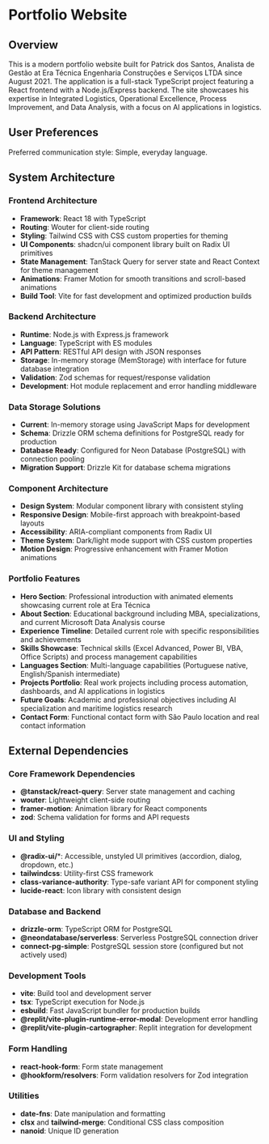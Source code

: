 # Portfolio Website

## Overview

This is a modern portfolio website built for Patrick dos Santos, Analista de Gestão at Era Técnica Engenharia Construções e Serviços LTDA since August 2021. The application is a full-stack TypeScript project featuring a React frontend with a Node.js/Express backend. The site showcases his expertise in Integrated Logistics, Operational Excellence, Process Improvement, and Data Analysis, with a focus on AI applications in logistics.

## User Preferences

Preferred communication style: Simple, everyday language.

## System Architecture

### Frontend Architecture
- **Framework**: React 18 with TypeScript
- **Routing**: Wouter for client-side routing
- **Styling**: Tailwind CSS with CSS custom properties for theming
- **UI Components**: shadcn/ui component library built on Radix UI primitives
- **State Management**: TanStack Query for server state and React Context for theme management
- **Animations**: Framer Motion for smooth transitions and scroll-based animations
- **Build Tool**: Vite for fast development and optimized production builds

### Backend Architecture
- **Runtime**: Node.js with Express.js framework
- **Language**: TypeScript with ES modules
- **API Pattern**: RESTful API design with JSON responses
- **Storage**: In-memory storage (MemStorage) with interface for future database integration
- **Validation**: Zod schemas for request/response validation
- **Development**: Hot module replacement and error handling middleware

### Data Storage Solutions
- **Current**: In-memory storage using JavaScript Maps for development
- **Schema**: Drizzle ORM schema definitions for PostgreSQL ready for production
- **Database Ready**: Configured for Neon Database (PostgreSQL) with connection pooling
- **Migration Support**: Drizzle Kit for database schema migrations

### Component Architecture
- **Design System**: Modular component library with consistent styling
- **Responsive Design**: Mobile-first approach with breakpoint-based layouts
- **Accessibility**: ARIA-compliant components from Radix UI
- **Theme System**: Dark/light mode support with CSS custom properties
- **Motion Design**: Progressive enhancement with Framer Motion animations

### Portfolio Features
- **Hero Section**: Professional introduction with animated elements showcasing current role at Era Técnica
- **About Section**: Educational background including MBA, specializations, and current Microsoft Data Analysis course
- **Experience Timeline**: Detailed current role with specific responsibilities and achievements
- **Skills Showcase**: Technical skills (Excel Advanced, Power BI, VBA, Office Scripts) and process management capabilities  
- **Languages Section**: Multi-language capabilities (Portuguese native, English/Spanish intermediate)
- **Projects Portfolio**: Real work projects including process automation, dashboards, and AI applications in logistics
- **Future Goals**: Academic and professional objectives including AI specialization and maritime logistics research
- **Contact Form**: Functional contact form with São Paulo location and real contact information

## External Dependencies

### Core Framework Dependencies
- **@tanstack/react-query**: Server state management and caching
- **wouter**: Lightweight client-side routing
- **framer-motion**: Animation library for React components
- **zod**: Schema validation for forms and API requests

### UI and Styling
- **@radix-ui/***: Accessible, unstyled UI primitives (accordion, dialog, dropdown, etc.)
- **tailwindcss**: Utility-first CSS framework
- **class-variance-authority**: Type-safe variant API for component styling
- **lucide-react**: Icon library with consistent design

### Database and Backend
- **drizzle-orm**: TypeScript ORM for PostgreSQL
- **@neondatabase/serverless**: Serverless PostgreSQL connection driver
- **connect-pg-simple**: PostgreSQL session store (configured but not actively used)

### Development Tools
- **vite**: Build tool and development server
- **tsx**: TypeScript execution for Node.js
- **esbuild**: Fast JavaScript bundler for production builds
- **@replit/vite-plugin-runtime-error-modal**: Development error handling
- **@replit/vite-plugin-cartographer**: Replit integration for development

### Form Handling
- **react-hook-form**: Form state management
- **@hookform/resolvers**: Form validation resolvers for Zod integration

### Utilities
- **date-fns**: Date manipulation and formatting
- **clsx** and **tailwind-merge**: Conditional CSS class composition
- **nanoid**: Unique ID generation
